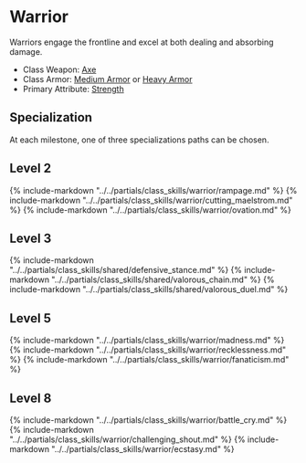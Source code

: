 # Warrior

Warriors engage the frontline and excel at both dealing and absorbing damage.

* Class Weapon: [Axe](../inventory/swords.md)
* Class Armor: [Medium Armor](../inventory/medium_armor.md) or [Heavy Armor](../inventory/heavy_armor.md)
* Primary Attribute: [Strength](attributes.md#strength)

## Specialization
At each milestone, one of three specializations paths can be chosen.

## Level 2
{% include-markdown "../../partials/class_skills/warrior/rampage.md" %}
{% include-markdown "../../partials/class_skills/warrior/cutting_maelstrom.md" %}
{% include-markdown "../../partials/class_skills/warrior/ovation.md" %}

## Level 3
{% include-markdown "../../partials/class_skills/shared/defensive_stance.md" %}
{% include-markdown "../../partials/class_skills/shared/valorous_chain.md" %}
{% include-markdown "../../partials/class_skills/shared/valorous_duel.md" %}

## Level 5
{% include-markdown "../../partials/class_skills/warrior/madness.md" %}
{% include-markdown "../../partials/class_skills/warrior/recklessness.md" %}
{% include-markdown "../../partials/class_skills/warrior/fanaticism.md" %}

## Level 8
{% include-markdown "../../partials/class_skills/warrior/battle_cry.md" %}
{% include-markdown "../../partials/class_skills/warrior/challenging_shout.md" %}
{% include-markdown "../../partials/class_skills/warrior/ecstasy.md" %}
